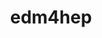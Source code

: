 ---
title: "edm4hep"
layout: cache
categories: [package, develop]
meta: {"compilers": ["gcc@11.4.0"], "num_specs": 8, "num_specs_by_stack": {"hep": 8, "root": 8}, "oss": ["ubuntu22.04"], "platforms": ["linux"], "stacks": ["hep", "root"], "targets": ["x86_64_v3"], "versions": ["0.99.1"]}
spec_details: [{"compiler": "gcc@11.4.0", "hash": "3panijxuwrrugt2v6ilmlttpj77iou4l", "os": "ubuntu22.04", "platform": "linux", "size": "-", "stacks": ["hep", "root"], "target": "x86_64_v3", "variants": ["build_system=cmake", "build_type=Release", "cxxstd=20", "generator=make", "~ipo", "patches:=c4be2f2"], "versions": ["0.99.1"]}, {"compiler": "gcc@11.4.0", "hash": "7ryggmnu6wigkosedjou4sldd3cjdyog", "os": "ubuntu22.04", "platform": "linux", "size": "-", "stacks": ["hep", "root"], "target": "x86_64_v3", "variants": ["build_system=cmake", "build_type=Release", "cxxstd=20", "generator=make", "~ipo", "patches:=c4be2f2"], "versions": ["0.99.1"]}, {"compiler": "gcc@11.4.0", "hash": "fs2cly5gsfgzwjwwgeazjmysk5x4tqz4", "os": "ubuntu22.04", "platform": "linux", "size": "-", "stacks": ["hep", "root"], "target": "x86_64_v3", "variants": ["build_system=cmake", "build_type=Release", "cxxstd=20", "generator=make", "~ipo", "patches:=c4be2f2"], "versions": ["0.99.1"]}, {"compiler": "gcc@11.4.0", "hash": "hkb44no63zmi537l4nbwbxqaum4gp53y", "os": "ubuntu22.04", "platform": "linux", "size": "-", "stacks": ["hep", "root"], "target": "x86_64_v3", "variants": ["build_system=cmake", "build_type=Release", "cxxstd=20", "generator=make", "~ipo", "patches:=c4be2f2"], "versions": ["0.99.1"]}, {"compiler": "gcc@11.4.0", "hash": "hlp7f44ihwwhdf7iklh66gk2kz56pgnm", "os": "ubuntu22.04", "platform": "linux", "size": "-", "stacks": ["hep", "root"], "target": "x86_64_v3", "variants": ["build_system=cmake", "build_type=Release", "cxxstd=20", "generator=make", "~ipo", "patches:=c4be2f2"], "versions": ["0.99.1"]}, {"compiler": "gcc@11.4.0", "hash": "jtrzybt5gcy54xyfivjskw4smq4bd54q", "os": "ubuntu22.04", "platform": "linux", "size": "-", "stacks": ["hep", "root"], "target": "x86_64_v3", "variants": ["build_system=cmake", "build_type=Release", "cxxstd=20", "generator=make", "~ipo", "patches:=c4be2f2"], "versions": ["0.99.1"]}, {"compiler": "gcc@11.4.0", "hash": "qlyioumqttr2xue3o2nqga2r2qx7c6t4", "os": "ubuntu22.04", "platform": "linux", "size": "-", "stacks": ["hep", "root"], "target": "x86_64_v3", "variants": ["build_system=cmake", "build_type=Release", "cxxstd=20", "generator=make", "~ipo", "patches:=c4be2f2"], "versions": ["0.99.1"]}, {"compiler": "gcc@11.4.0", "hash": "ttey76c6zzdqfz2voctyy7wzkplgcfkp", "os": "ubuntu22.04", "platform": "linux", "size": "-", "stacks": ["hep", "root"], "target": "x86_64_v3", "variants": ["build_system=cmake", "build_type=Release", "cxxstd=20", "generator=make", "~ipo", "patches:=c4be2f2"], "versions": ["0.99.1"]}]
---